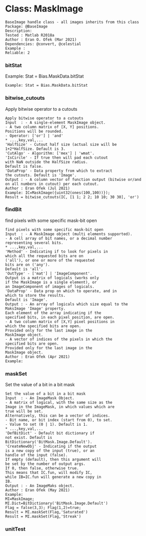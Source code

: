 # Class: MaskImage



    
    BaseImage handle class - all images inherits from this class  
    Package: @BaseImage  
    Description:  
    Tested : Matlab R2018a  
    Author : Eran O. Ofek (Mar 2021)  
    Dependencies: @convert, @celestial  
    Example :  
    Reliable: 2  
      
      
### bitStat

Example: Stat = Bias.MaskData.bitStat


    
      
    Example: Stat = Bias.MaskData.bitStat  
      
### bitwise_cutouts

Apply bitwise operator to a cutouts


    
    Apply bitwise operator to a cutouts  
    Input  : - A single-element MaskImage object.  
    - A two column matrix of [X, Y] positions.  
    Positions will be rounded.  
    - Operator: ['or'] | 'and'  
    * ...,key,val,...  
    'HalfSize' - Cutout half size (actual size will be  
    1+2*HalfSize. Default is 3.  
    'CutAlgo' - Algorithm: ['mex'] | 'wmat'.  
    'IsCircle' - If true then will pad each cutout  
    with NaN outside the HalfSize radius.  
    Default is false.  
    'DataProp' - Data property from which to extract  
    the cutouts. Default is 'Image'.  
    Output : - A column vector of function output (bitwise or/and  
    on all numbers in cutout) per each cutout.  
    Author : Eran Ofek (Jul 2021)  
    Example: IC=MaskImage({uint32(ones(100,100))});  
    Result = bitwise_cutouts(IC, [1 1; 2 2; 10 10; 30 30], 'or')  
      
### findBit

find pixels with some specific mask-bit open


    
    find pixels with some specific mask-bit open  
    Input  : - A MaskImage object (multi elements supported).  
    - A cell array of bit names, or a decimal number  
    representing several bits.  
    * ...,key,val,...  
    'Method' - Indicating if to look for pixels in  
    which all the requested bits are on  
    ('all'), or one or more of the requested  
    bits are on ('any').  
    Default is 'all'.  
    'OutType' - ['mat'] | 'ImageComponent'.  
    Output is a matrix of logicals (works only  
    if the MaskImage is a single element), or  
    an ImageComponent of images of logicals.  
    'DataProp' - Data prop on which to operate, and in  
    which to store the results.  
    Default is 'Image'.  
    Output : - An array of logicals which size equal to the  
    MaksImage 'Image' property.  
    Each element of the array indicating if the  
    specified bits, in each pixel position, are open.  
    - A two column matrix of [X,Y] pixel positions in  
    which the specified bits are open.  
    Provided only for the last image in the  
    MaskImage object.  
    - A vector of indices of the pixels in which the  
    specified bits are open.  
    Provided only for the last image in the  
    MaskImage object.  
    Author : Eran Ofek (Apr 2021)  
    Example:  
      
      
### maskSet

Set the value of a bit in a bit mask


    
    Set the value of a bit in a bit mask  
    Input  : - An ImageMask Object.  
    - A matrix of logical, with the same size as the  
    Image in the ImageMask, in which values which are  
    true will be set.  
    Alternatively, this can be a vector of indices.  
    - Bit name, or bit index (start from 0), to set.  
    - Value to set (0 | 1). Default is 1.  
    * ...,key,val,...  
    'DefBitDict' - Default bit dictionary if  
    not exist. Default is  
    BitDictionary('BitMask.Image.Default').  
    'CreateNewObj' - Indicating if the output  
    is a new copy of the input (true), or an  
    handle of the input (false).  
    If empty (default), then this argument will  
    be set by the number of output args.  
    If 0, then false, otherwise true.  
    This means that IC.fun, will modify IC,  
    while IB=IC.fun will generate a new copy in  
    IB.  
    Output : - An ImageMaks object.  
    Author : Eran Ofek (May 2021)  
    Example:  
    MI=MaskImage;  
    MI.Dict=BitDictionary('BitMask.Image.Default')  
    Flag = false(3,3); Flag(1,2)=true;  
    Result = MI.maskSet(Flag,'Saturated')  
    Result = MI.maskSet(Flag,'Streak')  
      
### unitTest




    
